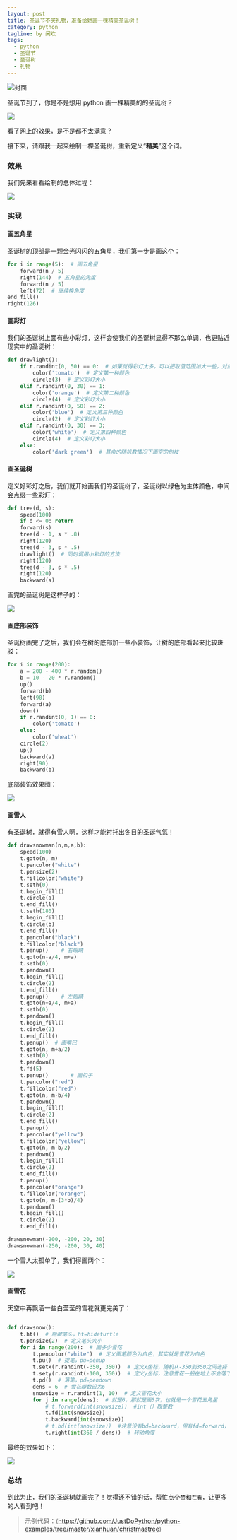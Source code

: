 ```yaml
---
layout: post
title: 圣诞节不买礼物，准备给她画一棵精美圣诞树！
category: python
tagline: by 闲欢
tags: 
  - python
  - 圣诞节
  - 圣诞树
  - 礼物
---
```


![封面](http://www.justdopython.com/assets/images/2021/12/christmastree/6.png)

圣诞节到了，你是不是想用 python 画一棵精美的的圣诞树？

![](http://www.justdopython.com/assets/images/2021/12/christmastree/1.png)

看了网上的效果，是不是都不太满意？

接下来，请跟我一起来绘制一棵圣诞树，重新定义“**精美**”这个词。

<!--more-->

### 效果

我们先来看看绘制的总体过程：

![](http://www.justdopython.com/assets/images/2021/12/christmastree/0.gif)


### 实现

#### 画五角星

圣诞树的顶部是一颗金光闪闪的五角星，我们第一步是画这个：

```python
for i in range(5):  # 画五角星
    forward(n / 5)
    right(144)  # 五角星的角度
    forward(n / 5)
    left(72)  # 继续换角度
end_fill()
right(126)

```


#### 画彩灯

我们的圣诞树上面有些小彩灯，这样会使我们的圣诞树显得不那么单调，也更贴近现实中的圣诞树：

```python
def drawlight():  
    if r.randint(0, 50) == 0:  # 如果觉得彩灯太多，可以把取值范围加大一些，对应的灯就会少一些
        color('tomato')  # 定义第一种颜色
        circle(3)  # 定义彩灯大小
    elif r.randint(0, 30) == 1:
        color('orange')  # 定义第二种颜色
        circle(4)  # 定义彩灯大小
    elif r.randint(0, 50) == 2:
        color('blue')  # 定义第三种颜色
        circle(2)  # 定义彩灯大小
    elif r.randint(0, 30) == 3:
        color('white')  # 定义第四种颜色
        circle(4)  # 定义彩灯大小
    else:
        color('dark green')  # 其余的随机数情况下画空的树枝

```

#### 画圣诞树

定义好彩灯之后，我们就开始画我们的圣诞树了，圣诞树以绿色为主体颜色，中间会点缀一些彩灯：

```python
def tree(d, s):
    speed(100)
    if d <= 0: return
    forward(s)
    tree(d - 1, s * .8)
    right(120)
    tree(d - 3, s * .5)
    drawlight()  # 同时调用小彩灯的方法
    right(120)
    tree(d - 3, s * .5)
    right(120)
    backward(s)

```

画完的圣诞树是这样子的：

![](http://www.justdopython.com/assets/images/2021/12/christmastree/2.png)


#### 画底部装饰

圣诞树画完了之后，我们会在树的底部加一些小装饰，让树的底部看起来比较斑驳：

```python
for i in range(200):
    a = 200 - 400 * r.random()
    b = 10 - 20 * r.random()
    up()
    forward(b)
    left(90)
    forward(a)
    down()
    if r.randint(0, 1) == 0:
        color('tomato')
    else:
        color('wheat')
    circle(2)
    up()
    backward(a)
    right(90)
    backward(b)

```

底部装饰效果图：

![](http://www.justdopython.com/assets/images/2021/12/christmastree/3.png)


#### 画雪人

有圣诞树，就得有雪人啊，这样才能衬托出冬日的圣诞气氛！

```python
def drawsnowman(n,m,a,b):
    speed(100)
    t.goto(n, m)
    t.pencolor("white")
    t.pensize(2)
    t.fillcolor("white")
    t.seth(0)
    t.begin_fill()
    t.circle(a)
    t.end_fill()
    t.seth(180)
    t.begin_fill()
    t.circle(b)
    t.end_fill()
    t.pencolor("black")
    t.fillcolor("black")
    t.penup()    # 右眼睛
    t.goto(n-a/4, m+a)
    t.seth(0)
    t.pendown()
    t.begin_fill()
    t.circle(2)
    t.end_fill()
    t.penup()    # 左眼睛
    t.goto(n+a/4, m+a)
    t.seth(0)
    t.pendown()
    t.begin_fill()
    t.circle(2)
    t.end_fill()
    t.penup()  # 画嘴巴
    t.goto(n, m+a/2)
    t.seth(0)
    t.pendown()
    t.fd(5)
    t.penup()       # 画扣子
    t.pencolor("red")
    t.fillcolor("red")
    t.goto(n, m-b/4)
    t.pendown()
    t.begin_fill()
    t.circle(2)
    t.end_fill()
    t.penup()
    t.pencolor("yellow")
    t.fillcolor("yellow")
    t.goto(n, m-b/2)
    t.pendown()
    t.begin_fill()
    t.circle(2)
    t.end_fill()
    t.penup()
    t.pencolor("orange")
    t.fillcolor("orange")
    t.goto(n, m-(3*b)/4)
    t.pendown()
    t.begin_fill()
    t.circle(2)
    t.end_fill()

drawsnowman(-200, -200, 20, 30)
drawsnowman(-250, -200, 30, 40)
```

一个雪人太孤单了，我们得画两个：

![](http://www.justdopython.com/assets/images/2021/12/christmastree/4.png)

#### 画雪花

天空中再飘洒一些白莹莹的雪花就更完美了：

```python

def drawsnow():  
    t.ht()  # 隐藏笔头，ht=hideturtle
    t.pensize(2)  # 定义笔头大小
    for i in range(200):  # 画多少雪花
        t.pencolor("white")  # 定义画笔颜色为白色，其实就是雪花为白色
        t.pu()  # 提笔，pu=penup
        t.setx(r.randint(-350, 350))  # 定义x坐标，随机从-350到350之间选择
        t.sety(r.randint(-100, 350))  # 定义y坐标，注意雪花一般在地上不会落下，所以不会从太小的纵座轴开始
        t.pd()  # 落笔，pd=pendown
        dens = 6  # 雪花瓣数设为6
        snowsize = r.randint(1, 10)  # 定义雪花大小
        for j in range(dens):  # 就是6，那就是画5次，也就是一个雪花五角星
            # t.forward(int(snowsize))  #int（）取整数
            t.fd(int(snowsize))
            t.backward(int(snowsize))
            # t.bd(int(snowsize))  #注意没有bd=backward，但有fd=forward，小bug
            t.right(int(360 / dens))  # 转动角度
 ```           
            
最终的效果如下：

![](http://www.justdopython.com/assets/images/2021/12/christmastree/6.jpg)


### 总结

到此为止，我们的圣诞树就画完了！觉得还不错的话，帮忙点个`赞`和`在看`，让更多的人看到吧！


> 示例代码：(https://github.com/JustDoPython/python-examples/tree/master/xianhuan/christmastree)